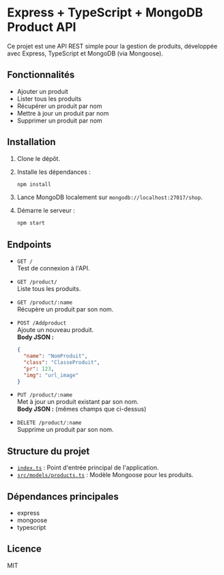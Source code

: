 # Express + TypeScript + MongoDB Product API

Ce projet est une API REST simple pour la gestion de produits, développée avec Express, TypeScript et MongoDB (via Mongoose).

## Fonctionnalités

- Ajouter un produit
- Lister tous les produits
- Récupérer un produit par nom
- Mettre à jour un produit par nom
- Supprimer un produit par nom

## Installation

1. Clone le dépôt.
2. Installe les dépendances :

   ```sh
   npm install
   ```

3. Lance MongoDB localement sur `mongodb://localhost:27017/shop`.
4. Démarre le serveur :

   ```sh
   npm start
   ```

## Endpoints

- `GET /`  
  Test de connexion à l'API.

- `GET /product/`  
  Liste tous les produits.

- `GET /product/:name`  
  Récupère un produit par son nom.

- `POST /Addproduct`  
  Ajoute un nouveau produit.  
  **Body JSON :**

  ```json
  {
    "name": "NomProduit",
    "class": "ClasseProduit",
    "pr": 123,
    "img": "url_image"
  }
  ```

- `PUT /product/:name`  
  Met à jour un produit existant par son nom.  
  **Body JSON :** (mêmes champs que ci-dessus)

- `DELETE /product/:name`  
  Supprime un produit par son nom.

## Structure du projet

- [`index.ts`](index.ts) : Point d'entrée principal de l'application.
- [`src/models/products.ts`](src/models/products.ts) : Modèle Mongoose pour les produits.

## Dépendances principales

- express
- mongoose
- typescript

## Licence

MIT
